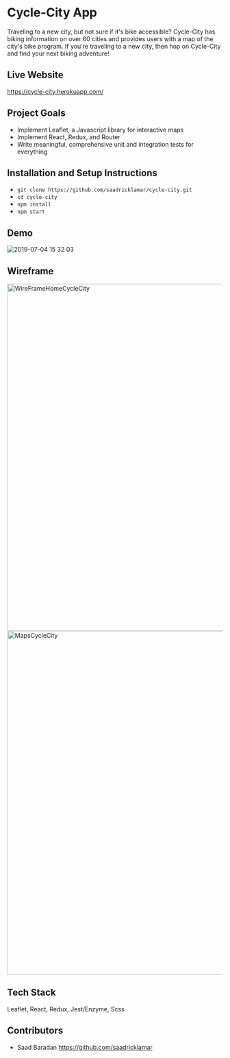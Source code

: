 # Cycle-City App

Traveling to a new city, but not sure if it's bike accessible? Cycle-City has biking information on over 60 cities and provides users with a map of the city's bike program. If you're traveling to a new city, then hop on Cycle-City and find your next biking adventure! 

## Live Website

https://cycle-city.herokuapp.com/

## Project Goals

* Implement Leaflet, a Javascript library for interactive maps
* Implement React, Redux, and Router
* Write meaningful, comprehensive unit and integration tests for everything

## Installation and Setup Instructions

* `git clone https://github.com/saadricklamar/cycle-city.git`
* `cd cycle-city`
* `npm install`
* `npm start`



## Demo

![2019-07-04 15 32 03](https://user-images.githubusercontent.com/42000931/60688210-01311e00-9e71-11e9-819f-9ff94385eb84.gif)


## Wireframe

<img width="810" alt="WireFrameHomeCycleCity" src="https://user-images.githubusercontent.com/42000931/58891064-16b3fc00-86a9-11e9-9888-994bcf98e7d3.png">

<img width="802" alt="MapsCycleCity" src="https://user-images.githubusercontent.com/42000931/58891070-19165600-86a9-11e9-90b3-ebab18f4efe2.png">

## Tech Stack

Leaflet, React, Redux, Jest/Enzyme, Scss

## Contributors

* Saad Baradan https://github.com/saadricklamar
